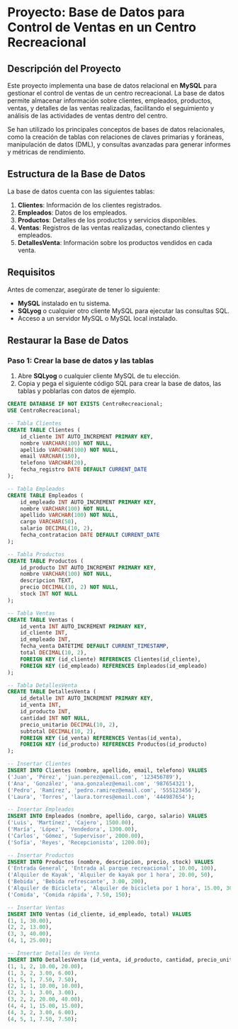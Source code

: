# Proyecto: Base de Datos para Control de Ventas en un Centro Recreacional

## Descripción del Proyecto

Este proyecto implementa una base de datos relacional en **MySQL** para gestionar el control de ventas de un centro recreacional. La base de datos permite almacenar información sobre clientes, empleados, productos, ventas, y detalles de las ventas realizadas, facilitando el seguimiento y análisis de las actividades de ventas dentro del centro.

Se han utilizado los principales conceptos de bases de datos relacionales, como la creación de tablas con relaciones de claves primarias y foráneas, manipulación de datos (DML), y consultas avanzadas para generar informes y métricas de rendimiento.

## Estructura de la Base de Datos

La base de datos cuenta con las siguientes tablas:
1. **Clientes**: Información de los clientes registrados.
2. **Empleados**: Datos de los empleados.
3. **Productos**: Detalles de los productos y servicios disponibles.
4. **Ventas**: Registros de las ventas realizadas, conectando clientes y empleados.
5. **DetallesVenta**: Información sobre los productos vendidos en cada venta.

## Requisitos

Antes de comenzar, asegúrate de tener lo siguiente:
- **MySQL** instalado en tu sistema.
- **SQLyog** o cualquier otro cliente MySQL para ejecutar las consultas SQL.
- Acceso a un servidor MySQL o MySQL local instalado.

## Restaurar la Base de Datos

### Paso 1: Crear la base de datos y las tablas

1. Abre **SQLyog** o cualquier cliente MySQL de tu elección.
2. Copia y pega el siguiente código SQL para crear la base de datos, las tablas y poblarlas con datos de ejemplo.

```sql
CREATE DATABASE IF NOT EXISTS CentroRecreacional;
USE CentroRecreacional;

-- Tabla Clientes
CREATE TABLE Clientes (
    id_cliente INT AUTO_INCREMENT PRIMARY KEY,
    nombre VARCHAR(100) NOT NULL,
    apellido VARCHAR(100) NOT NULL,
    email VARCHAR(150),
    telefono VARCHAR(20),
    fecha_registro DATE DEFAULT CURRENT_DATE
);

-- Tabla Empleados
CREATE TABLE Empleados (
    id_empleado INT AUTO_INCREMENT PRIMARY KEY,
    nombre VARCHAR(100) NOT NULL,
    apellido VARCHAR(100) NOT NULL,
    cargo VARCHAR(50),
    salario DECIMAL(10, 2),
    fecha_contratacion DATE DEFAULT CURRENT_DATE
);

-- Tabla Productos
CREATE TABLE Productos (
    id_producto INT AUTO_INCREMENT PRIMARY KEY,
    nombre VARCHAR(100) NOT NULL,
    descripcion TEXT,
    precio DECIMAL(10, 2) NOT NULL,
    stock INT NOT NULL
);

-- Tabla Ventas
CREATE TABLE Ventas (
    id_venta INT AUTO_INCREMENT PRIMARY KEY,
    id_cliente INT,
    id_empleado INT,
    fecha_venta DATETIME DEFAULT CURRENT_TIMESTAMP,
    total DECIMAL(10, 2),
    FOREIGN KEY (id_cliente) REFERENCES Clientes(id_cliente),
    FOREIGN KEY (id_empleado) REFERENCES Empleados(id_empleado)
);

-- Tabla DetallesVenta
CREATE TABLE DetallesVenta (
    id_detalle INT AUTO_INCREMENT PRIMARY KEY,
    id_venta INT,
    id_producto INT,
    cantidad INT NOT NULL,
    precio_unitario DECIMAL(10, 2),
    subtotal DECIMAL(10, 2),
    FOREIGN KEY (id_venta) REFERENCES Ventas(id_venta),
    FOREIGN KEY (id_producto) REFERENCES Productos(id_producto)
);

-- Insertar Clientes
INSERT INTO Clientes (nombre, apellido, email, telefono) VALUES
('Juan', 'Pérez', 'juan.perez@email.com', '123456789'),
('Ana', 'González', 'ana.gonzalez@email.com', '987654321'),
('Pedro', 'Ramírez', 'pedro.ramirez@email.com', '555123456'),
('Laura', 'Torres', 'laura.torres@email.com', '444987654');

-- Insertar Empleados
INSERT INTO Empleados (nombre, apellido, cargo, salario) VALUES
('Luis', 'Martínez', 'Cajero', 1500.00),
('María', 'López', 'Vendedora', 1300.00),
('Carlos', 'Gómez', 'Supervisor', 2000.00),
('Sofía', 'Reyes', 'Recepcionista', 1200.00);

-- Insertar Productos
INSERT INTO Productos (nombre, descripcion, precio, stock) VALUES
('Entrada General', 'Entrada al parque recreacional', 10.00, 100),
('Alquiler de Kayak', 'Alquiler de kayak por 1 hora', 20.00, 50),
('Bebida', 'Bebida refrescante', 3.00, 200),
('Alquiler de Bicicleta', 'Alquiler de bicicleta por 1 hora', 15.00, 30),
('Comida', 'Comida rápida', 7.50, 150);

-- Insertar Ventas
INSERT INTO Ventas (id_cliente, id_empleado, total) VALUES
(1, 1, 30.00),
(2, 2, 13.00),
(3, 3, 40.00),
(4, 1, 25.00);

-- Insertar Detalles de Venta
INSERT INTO DetallesVenta (id_venta, id_producto, cantidad, precio_unitario, subtotal) VALUES
(1, 1, 2, 10.00, 20.00),
(1, 3, 2, 3.00, 6.00),
(1, 5, 1, 7.50, 7.50),
(2, 1, 1, 10.00, 10.00),
(2, 3, 1, 3.00, 3.00),
(3, 2, 2, 20.00, 40.00),
(4, 4, 1, 15.00, 15.00),
(4, 3, 2, 3.00, 6.00),
(4, 5, 1, 7.50, 7.50);